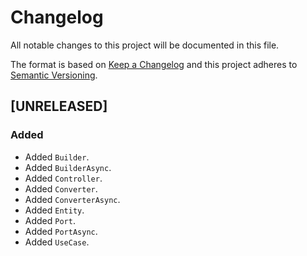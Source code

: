 # Changelog
All notable changes to this project will be documented in this file.

The format is based on [Keep a Changelog](http://keepachangelog.com/en/1.0.0/)
and this project adheres to [Semantic Versioning](http://semver.org/spec/v2.0.0.html).

<!--
## [UNRELEASED]

### Added
### Changed
### Deprecated
### Removed
### Fixed
### Security
### Docs
-->




## [UNRELEASED]

### Added
- Added `Builder`.
- Added `BuilderAsync`.
- Added `Controller`.
- Added `Converter`.
- Added `ConverterAsync`.
- Added `Entity`.
- Added `Port`.
- Added `PortAsync`.
- Added `UseCase`.



